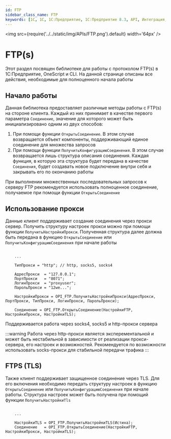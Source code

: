 ```yaml
---
id: FTP
sidebar_class_name: FTP
keywords: [1C, 1С, 1С:Предприятие, 1С:Предприятие 8.3, API, Интеграция, Сервисы, Обмен, OneScript, CLI, FTP, FTPS]
---
```


<img src={require('../../static/img/APIs/FTP.png').default} width='64px' />

# FTP(s)

Этот раздел посвящен библиотеке для работы с протоколом FTP(s) в 1С:Предприятие, OneScript и CLI. На данной странице описаны все действия, необходимые для полноценного начала работы

## Начало работы

Данная библиотека предоставляет различные методы работы с FTP(s) на стороне клиента. Каждый из них принимает в качестве первого параметра `Соединение`, значение для которого может быть инициализировано одним из двух способов:

1. При помощи функции `ОткрытьСоединение`. В этом случае возвращается объект компоненты, поддерживающий единое соединение для множества запросов
2. При помощи функции `ПолучитьКонфигурациюСоединения`. В этом случае возвращается лишь структура описания соединения. Каждая функция, в которую эта структура будет передана в качестве `Соединения`, будет создавать новое подключение внутри себя и закрывать его по окончанию работы

При выполнении множественных последовательных запросов к серверу FTP рекомендуется использовать полноценное соединение, получаемое при помощи функции `ОткрытьСоединение`

## Использование прокси

Данные клиент поддерживает создание соединения через прокси сервер. Получить структуру настроек прокси можно при помощи функции `ПолучитьНастройкиПрокси`. Полученная структура далее должна быть передана в функцию `ОткрытьСоединение` или `ПолучитьКонфигурациюСоединения` при начале работы

```bsl

    ...

    ТипПрокси = "http"; // http, socks5, socks4

    АдресПрокси  = "127.0.0.1";
    ПортПрокси   = "8071";
    ЛогинПрокси  = "proxyuser";
    ПарольПрокси = "12we...";

    НастройкиПрокси = OPI_FTP.ПолучитьНастройкиПрокси(АдресПрокси, ПортПрокси, ТипПрокси, ЛогинПрокси, ПарольПрокси);

    Соединение = OPI_FTP.ОткрытьСоединение(НастройкиFTP, НастройкиПрокси, НастройкиTLS);

```

Поддерживается работа через socks4, socks5 и http-прокси сервера

:::warning
Работа через http-прокси является эксперементальной и может быть нестабильной в зависимости от реализации прокси-сервера, его настроек и возможностей. Рекомендуется по возможности использовать socks-прокси для стабильной передачи трафика
:::

## FTPS (TLS)

Также клиент поддерживает защищенное соединение через TLS. Для его включения необходимо передать структуру настроек в функцию `ОткрытьСоединение` или `ПолучитьКонфигурациюСоединения` при начале работы. Структура настроек может быть получена при помощий функции `ПолучитьНастройкиTls`

```bsl

    ...

    НастройкиTLS = OPI_FTP.ПолучитьНастройкиTLS(Истина);
    Соединение   = OPI_FTP.ОткрытьСоединение(НастройкиFTP, НастройкиПрокси, НастройкиTLS);

```
